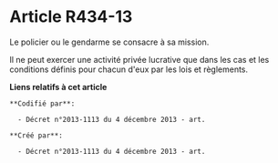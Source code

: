 # Article R434-13

Le policier ou le gendarme se consacre à sa mission.

Il ne peut exercer une activité privée lucrative que dans les cas et les conditions définis pour chacun d'eux par les lois et
règlements.

**Liens relatifs à cet article**

	**Codifié par**:

	  - Décret n°2013-1113 du 4 décembre 2013 - art.

	**Créé par**:

	  - Décret n°2013-1113 du 4 décembre 2013 - art.
